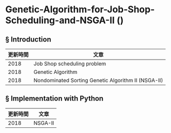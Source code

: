 # Genetic-Algorithm-for-Job-Shop-Scheduling-and-NSGA-II ()

## § Introduction

|更新時間|文章|
|---|---|
|2018|Job Shop scheduling problem|
|2018|Genetic Algorithm|
|2018|Nondominated Sorting Genetic Algorithm II (NSGA-II)|

## § Implementation with Python

|更新時間|文章|
|---|---|
|2018|NSGA-II|
